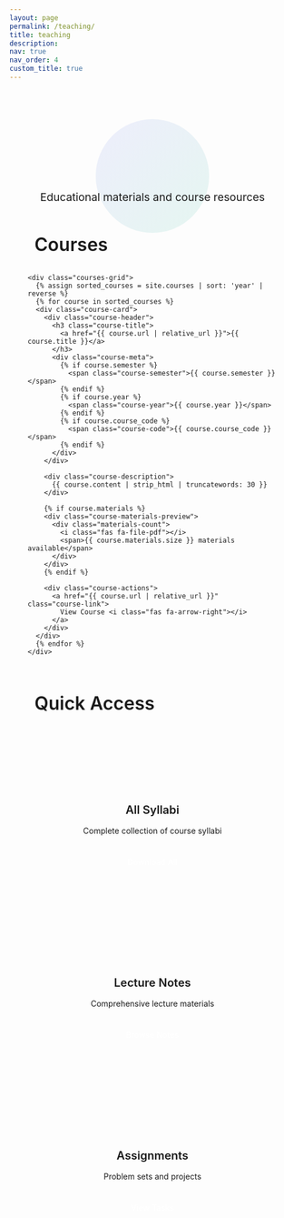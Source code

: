 ```yaml
---
layout: page
permalink: /teaching/
title: teaching
description: 
nav: true
nav_order: 4
custom_title: true
---
```


<!-- Enhanced Teaching Page -->
<div class="teaching-container">
  <!-- Header Section -->
  <div class="teaching-header">
    <div class="header-content">
      <h1 class="teaching-title">
        <i class="fas fa-chalkboard-teacher"></i>
        Teaching
      </h1>
      <p class="teaching-subtitle">
        Educational materials and course resources
      </p>
    </div>
  </div>

  <!-- Courses Section -->
  <div class="courses-section">
    <h2 class="section-title">
      <i class="fas fa-graduation-cap"></i>
      Courses
    </h2>
    
    <div class="courses-grid">
      {% assign sorted_courses = site.courses | sort: 'year' | reverse %}
      {% for course in sorted_courses %}
      <div class="course-card">
        <div class="course-header">
          <h3 class="course-title">
            <a href="{{ course.url | relative_url }}">{{ course.title }}</a>
          </h3>
          <div class="course-meta">
            {% if course.semester %}
              <span class="course-semester">{{ course.semester }}</span>
            {% endif %}
            {% if course.year %}
              <span class="course-year">{{ course.year }}</span>
            {% endif %}
            {% if course.course_code %}
              <span class="course-code">{{ course.course_code }}</span>
            {% endif %}
          </div>
        </div>
        
        <div class="course-description">
          {{ course.content | strip_html | truncatewords: 30 }}
        </div>
        
        {% if course.materials %}
        <div class="course-materials-preview">
          <div class="materials-count">
            <i class="fas fa-file-pdf"></i>
            <span>{{ course.materials.size }} materials available</span>
          </div>
        </div>
        {% endif %}
        
        <div class="course-actions">
          <a href="{{ course.url | relative_url }}" class="course-link">
            View Course <i class="fas fa-arrow-right"></i>
          </a>
        </div>
      </div>
      {% endfor %}
    </div>
  </div>

  <!-- Quick Access Section -->
  <div class="quick-access-section">
    <h2 class="section-title">
      <i class="fas fa-download"></i>
      Quick Access
    </h2>
    <div class="quick-access-grid">
      <div class="access-card">
        <div class="access-icon">
          <i class="fas fa-book"></i>
        </div>
        <h3>All Syllabi</h3>
        <p>Complete collection of course syllabi</p>
        <a href="#" class="access-btn">Download All</a>
      </div>
      <div class="access-card">
        <div class="access-icon">
          <i class="fas fa-sticky-note"></i>
        </div>
        <h3>Lecture Notes</h3>
        <p>Comprehensive lecture materials</p>
        <a href="#" class="access-btn">Browse Notes</a>
      </div>
      <div class="access-card">
        <div class="access-icon">
          <i class="fas fa-tasks"></i>
        </div>
        <h3>Assignments</h3>
        <p>Problem sets and projects</p>
        <a href="#" class="access-btn">View Tasks</a>
      </div>
    </div>
  </div>
</div>

<style>
  /* Teaching Container */
  .teaching-container {
    max-width: 1000px;
    margin: 0 auto;
    padding: 2rem;
  }

  /* Header Section */
  .teaching-header {
    text-align: center;
    margin-bottom: 3rem;
    position: relative;
  }

  .teaching-header::before {
    content: '';
    position: absolute;
    top: 50%;
    left: 50%;
    transform: translate(-50%, -50%);
    width: 200px;
    height: 200px;
    background: linear-gradient(135deg, rgba(99, 102, 241, 0.1), rgba(16, 185, 129, 0.1));
    border-radius: 50%;
    z-index: -1;
  }

  .teaching-title {
    font-size: 3rem;
    font-weight: 700;
    background: linear-gradient(135deg, var(--global-theme-color), var(--global-hover-color));
    -webkit-background-clip: text;
    -webkit-text-fill-color: transparent;
    margin-bottom: 1rem;
    display: flex;
    align-items: center;
    justify-content: center;
    gap: 1rem;
  }

  .teaching-subtitle {
    font-size: 1.2rem;
    color: var(--global-text-color-light);
    max-width: 600px;
    margin: 0 auto;
    line-height: 1.6;
  }

  /* Section Titles */
  .section-title {
    font-size: 2rem;
    font-weight: 600;
    color: var(--global-text-color);
    margin-bottom: 2rem;
    display: flex;
    align-items: center;
    gap: 0.75rem;
  }

  .section-title i {
    color: var(--global-theme-color);
  }

  /* Courses Section */
  .courses-section {
    margin-bottom: 4rem;
  }

  .courses-grid {
    display: grid;
    grid-template-columns: repeat(auto-fit, minmax(350px, 1fr));
    gap: 2rem;
    margin-bottom: 3rem;
  }

  .course-card {
    background: var(--global-card-bg-color);
    border-radius: 1rem;
    padding: 2rem;
    box-shadow: var(--global-card-shadow);
    border: 1px solid var(--global-divider-color);
    transition: all 0.3s cubic-bezier(0.4, 0, 0.2, 1);
    position: relative;
    overflow: hidden;
  }

  .course-card::before {
    content: '';
    position: absolute;
    top: 0;
    left: 0;
    right: 0;
    height: 4px;
    background: linear-gradient(135deg, var(--global-theme-color), var(--global-hover-color));
  }

  .course-card:hover {
    transform: translateY(-5px);
    box-shadow: var(--global-card-hover-shadow);
  }

  .course-header {
    margin-bottom: 1rem;
  }

  .course-title a {
    font-size: 1.5rem;
    font-weight: 600;
    color: var(--global-text-color);
    text-decoration: none;
    margin: 0;
  }

  .course-title a:hover {
    color: var(--global-theme-color);
  }

  .course-meta {
    display: flex;
    gap: 0.5rem;
    flex-wrap: wrap;
    margin-top: 0.75rem;
  }

  .course-semester,
  .course-year,
  .course-code {
    background: var(--global-theme-color);
    color: white;
    padding: 0.25rem 0.75rem;
    border-radius: 2rem;
    font-size: 0.75rem;
    font-weight: 500;
  }

  .course-description {
    color: var(--global-text-color-light);
    line-height: 1.6;
    margin-bottom: 1.5rem;
  }

  .course-materials-preview {
    margin-bottom: 1.5rem;
  }

  .materials-count {
    display: flex;
    align-items: center;
    gap: 0.5rem;
    color: var(--global-theme-color);
    font-size: 0.9rem;
    font-weight: 500;
  }

  .course-actions {
    margin-top: auto;
  }

  .course-link {
    display: inline-flex;
    align-items: center;
    gap: 0.5rem;
    color: var(--global-theme-color);
    text-decoration: none;
    font-weight: 500;
    padding: 0.5rem 1rem;
    border: 1px solid var(--global-theme-color);
    border-radius: 0.5rem;
    transition: all 0.3s ease;
  }

  .course-link:hover {
    background: var(--global-theme-color);
    color: white;
    transform: translateX(3px);
  }

  /* Quick Access Section */
  .quick-access-section {
    margin-bottom: 3rem;
  }

  .quick-access-grid {
    display: grid;
    grid-template-columns: repeat(auto-fit, minmax(250px, 1fr));
    gap: 1.5rem;
  }

  .access-card {
    background: var(--global-card-bg-color);
    border-radius: 1rem;
    padding: 2rem;
    text-align: center;
    box-shadow: var(--global-card-shadow);
    border: 1px solid var(--global-divider-color);
    transition: all 0.3s cubic-bezier(0.4, 0, 0.2, 1);
  }

  .access-card:hover {
    transform: translateY(-3px);
    box-shadow: var(--global-card-hover-shadow);
  }

  .access-icon {
    width: 4rem;
    height: 4rem;
    margin: 0 auto 1.5rem;
    display: flex;
    align-items: center;
    justify-content: center;
    background: linear-gradient(135deg, var(--global-theme-color), var(--global-hover-color));
    border-radius: 50%;
    color: white;
    font-size: 1.5rem;
  }

  .access-card h3 {
    font-size: 1.25rem;
    font-weight: 600;
    color: var(--global-text-color);
    margin-bottom: 0.75rem;
  }

  .access-card p {
    color: var(--global-text-color-light);
    margin-bottom: 1.5rem;
    line-height: 1.5;
  }

  .access-btn {
    background: var(--global-theme-color);
    color: white;
    padding: 0.75rem 1.5rem;
    border-radius: 0.5rem;
    text-decoration: none;
    font-weight: 500;
    transition: all 0.3s ease;
    display: inline-block;
  }

  .access-btn:hover {
    background: var(--global-hover-color);
    color: white;
    transform: translateY(-2px);
  }

  /* Responsive Design */
  @media (max-width: 768px) {
    .teaching-container {
      padding: 1rem;
    }

    .teaching-title {
      font-size: 2rem;
      flex-direction: column;
      gap: 0.5rem;
    }

    .teaching-subtitle {
      font-size: 1rem;
    }

    .courses-grid {
      grid-template-columns: 1fr;
    }

    .quick-access-grid {
      grid-template-columns: 1fr;
    }
  }

  /* Dark Mode Adjustments */
  [data-theme="dark"] .course-card {
    background: var(--global-card-bg-color-dark);
  }

  [data-theme="dark"] .access-card {
    background: var(--global-card-bg-color-dark);
  }
</style>
